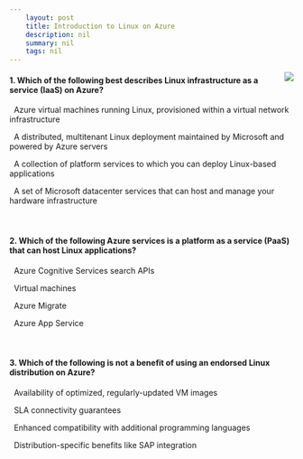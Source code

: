 ```yaml
---
    layout: post
    title: Introduction to Linux on Azure 
    description: nil
    summary: nil
    tags: nil
---
```



 <a target="_blank" href="https://docs.microsoft.com/en-us/learn/modules/intro-to-azure-linux/5-knowledge-check/"><i class="fas fa-external-link-alt"></i> </a>
 <img align="right" src="https://docs.microsoft.com/en-us/learn/achievements/intro-to-azure-linux.svg">
####  1. Which of the following best describes Linux infrastructure as a service (IaaS) on Azure?


<i class='fas fa-check-square' style='color: Dodgerblue;'></i> &nbsp;&nbsp;Azure virtual machines running Linux, provisioned within a virtual network infrastructure

<i class='far fa-square'></i> &nbsp;&nbsp;A distributed, multitenant Linux deployment maintained by Microsoft and powered by Azure servers

<i class='far fa-square'></i> &nbsp;&nbsp;A collection of platform services to which you can deploy Linux-based applications

<i class='far fa-square'></i> &nbsp;&nbsp;A set of Microsoft datacenter services that can host and manage your hardware infrastructure
<br />
<br />
<br />

####  2. Which of the following Azure services is a platform as a service (PaaS) that can host Linux applications?


<i class='far fa-square'></i> &nbsp;&nbsp;Azure Cognitive Services search APIs

<i class='far fa-square'></i> &nbsp;&nbsp;Virtual machines

<i class='far fa-square'></i> &nbsp;&nbsp;Azure Migrate

<i class='fas fa-check-square' style='color: Dodgerblue;'></i> &nbsp;&nbsp;Azure App Service
<br />
<br />
<br />

####  3. Which of the following is not a benefit of using an endorsed Linux distribution on Azure?


<i class='far fa-square'></i> &nbsp;&nbsp;Availability of optimized, regularly-updated VM images

<i class='far fa-square'></i> &nbsp;&nbsp;SLA connectivity guarantees

<i class='fas fa-check-square' style='color: Dodgerblue;'></i> &nbsp;&nbsp;Enhanced compatibility with additional programming languages

<i class='far fa-square'></i> &nbsp;&nbsp;Distribution-specific benefits like SAP integration
<br />
<br />
<br />
